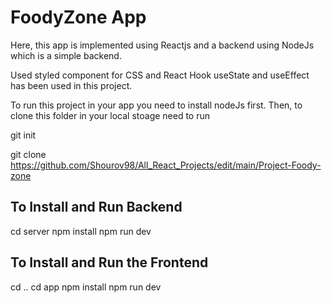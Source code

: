 # FoodyZone App

Here, this app is implemented using Reactjs and a backend using NodeJs which is a simple backend.

Used styled component for CSS and React Hook useState and useEffect has been used in this project.

To run this project in your app you need to install nodeJs first. Then, to clone this folder in your local stoage need to run 

git init

git clone https://github.com/Shourov98/All_React_Projects/edit/main/Project-Foody-zone

## To Install and Run Backend
cd server
npm install
npm run dev

## To Install and Run the Frontend
cd ..
cd app
npm install
npm run dev
